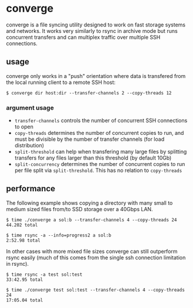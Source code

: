 # converge

converge is a file syncing utility designed to work on fast storage systems and
networks. It works very similarly to rsync in archive mode but runs concurrent
transfers and can multiplex traffic over multiple SSH connections.

## usage

converge only works in a "push" orientation where data is transfered from the
local running client to a remote SSH host:

```
$ converge dir host:dir --transfer-channels 2 --copy-threads 12
```

### argument usage

- `transfer-channels` controls the number of concurrent SSH connections to open
- `copy-threads` determines the number of concurrent copies to run, and must be
  divisible by the number of transfer channels (for load distribution)
- `split-threshold` can help when transfering many large files by splitting
  transfers for any files larger than this threshold (by default 10Gb)
- `split-concurrency` determines the number of concurrent copies to run per file
  split via `split-threshold`. This has no relation to `copy-threads`

## performance

The following example shows copying a directory with many small to medium sized
files from/to SSD storage over a 40Gbps LAN.

```
$ time ./converge a sol:b --transfer-channels 4 --copy-threads 24
44.202 total

$ time rsync -a --info=progress2 a sol:b
2:52.98 total
```

In other cases with more mixed file sizes converge can still outperform rsync
easily (much of this comes from the single ssh connection limitation in rsync).

```
$ time rsync -a test sol:test
33:42.95 total

$ time ./converge test sol:test --transfer-channels 4 --copy-threads 24
17:05.04 total
```
